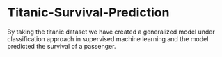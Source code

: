 # Titanic-Survival-Prediction
By taking the titanic dataset we have created a generalized model under classification approach in supervised machine learning and the model predicted the survival of a passenger.
